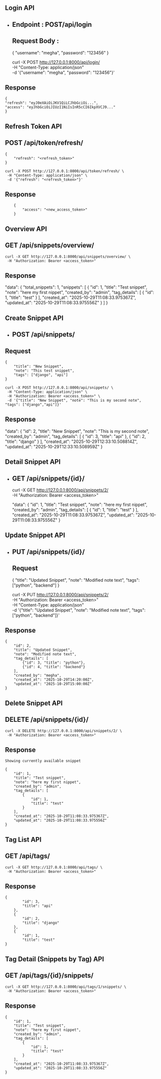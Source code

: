 
##  Login API

- ## Endpoint  : POST/api/login


  ## Request Body :

    {
        "username": "megha",
        "password": "123456"
    }

    curl -X POST http://127.0.0.1:8000/api/login/ \
     -H "Content-Type: application/json" \
     -d '{"username": "megha", "password": "123456"}'

 ## Response

    {
    "refresh": "eyJ0eXAiOiJKV1QiLCJhbGciOi...",
    "access": "eyJhbGciOiJIUzI1NiIsInR5cCI6IkpXVCJ9..."
    }

 ## Refresh Token API

   ## POST /api/token/refresh/

    { 
        "refresh": "<refresh_token>"
    }

    curl -X POST http://127.0.0.1:8000/api/token/refresh/ \
     -H "Content-Type: application/json" \
     -d '{"refresh": "<refresh_token>"}'

  ## Response 
        {
            "access": "<new_access_token>"
        }

 ## Overview API

   ##  GET /api/snippets/overview/

    curl -X GET http://127.0.0.1:8000/api/snippets/overview/ \
     -H "Authorization: Bearer <access_token>"

  ## Response

   "data": {
        "total_snippets": 1,
        "snippets": [
            {
                "id": 1,
                "title": "Test snippet",
                "note": "here my first nippet",
                "created_by": "admin",
                "tag_details": [
                    {
                        "id": 1,
                        "title": "test"
                    }
                ],
                "created_at": "2025-10-29T11:08:33.975367Z",
                "updated_at": "2025-10-29T11:08:33.975556Z"
            }
        ]
    }

## Create Snippet API

 - ## POST /api/snippets/

  ## Request

    {
        "title": "New Snippet",
        "note": "This test snippet",
        "tags": ["django", "api"]
    }

    curl -X POST http://127.0.0.1:8000/api/snippets/ \
     -H "Content-Type: application/json" \
     -H "Authorization: Bearer <access_token>" \
     -d '{"title": "New Snippet", "note": "This is my second note", "tags": ["django","api"]}'


   
 ## Response
  
   "data": {
        "id": 2,
        "title": "New Snippet",
        "note": "This is my second note",
        "created_by": "admin",
        "tag_details": [
            {
                "id": 3,
                "title": "api"
            },
            {
                "id": 2,
                "title": "django"
            }
        ],
        "created_at": "2025-10-29T12:33:10.508814Z",
        "updated_at": "2025-10-29T12:33:10.508959Z"
    }


## Detail Snippet API

  - ## GET /api/snippets/{id}/

    curl -X GET http://127.0.0.1:8000/api/snippets/2/ \
     -H "Authorization: Bearer <access_token>"

    "data": {
        "id": 1,
        "title": "Test snippet",
        "note": "here my first nippet",
        "created_by": "admin",
        "tag_details": [
            {
                "id": 1,
                "title": "test"
            }
        ],
        "created_at": "2025-10-29T11:08:33.975367Z",
        "updated_at": "2025-10-29T11:08:33.975556Z"
    }

## Update Snippet API
- ## PUT /api/snippets/{id}/

  ## Request
   
   {
    "title": "Updated Snippet",
    "note": "Modified note text",
    "tags": ["python", "backend"]
    }

    curl -X PUT http://127.0.0.1:8000/api/snippets/2/ \
    -H "Authorization: Bearer <access_token>" \
    -H "Content-Type: application/json" \
    -d '{"title": "Updated Snippet", "note": "Modified note text", "tags": ["python", "backend"]}'

## Response

    {
        "id": 2,
        "title": "Updated Snippet",
        "note": "Modified note text",
        "tag_details": [
            {"id": 3, "title": "python"},
            {"id": 4, "title": "backend"}
        ],
        "created_by": "megha",
        "created_at": "2025-10-29T14:20:00Z",
        "updated_at": "2025-10-29T15:00:00Z"
    }

## Delete Snippet API

  ## DELETE /api/snippets/{id}/

    curl -X DELETE http://127.0.0.1:8000/api/snippets/2/ \
     -H "Authorization: Bearer <access_token>"
     
  ## Response
    Showing currently available snippet

    {
        "id": 1,
        "title": "Test snippet",
        "note": "here my first nippet",
        "created_by": "admin",
        "tag_details": [
            {
                "id": 1,
                "title": "test"
            }
        ],
        "created_at": "2025-10-29T11:08:33.975367Z",
        "updated_at": "2025-10-29T11:08:33.975556Z"
    }

## Tag List API
  
  ## GET /api/tags/

    curl -X GET http://127.0.0.1:8000/api/tags/ \
     -H "Authorization: Bearer <access_token>"

  ## Response

    {
            "id": 3,
            "title": "api"
        },
        {
            "id": 2,
            "title": "django"
        },
        {
            "id": 1,
            "title": "test"
    }

## Tag Detail (Snippets by Tag) API
 
 ## GET /api/tags/{id}/snippets/

    curl -X GET http://127.0.0.1:8000/api/tags/1/snippets/ \
     -H "Authorization: Bearer <access_token>"

  ## Response

    {
        "id": 1,
        "title": "Test snippet",
        "note": "here my first nippet",
        "created_by": "admin",
        "tag_details": [
            {
                "id": 1,
                "title": "test"
            }
        ],
        "created_at": "2025-10-29T11:08:33.975367Z",
        "updated_at": "2025-10-29T11:08:33.975556Z"
    }










